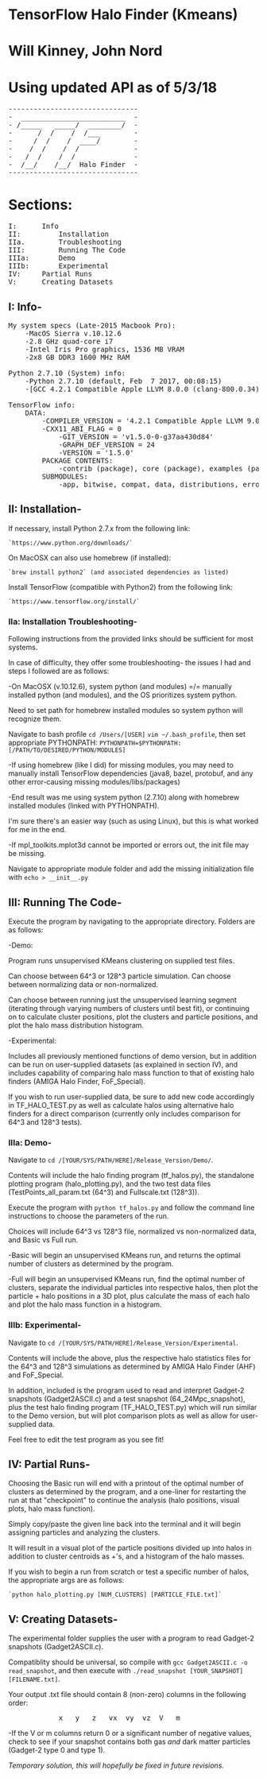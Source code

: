 #                   TensorFlow Halo Finder (Kmeans)		      #
#                     Will Kinney, John Nord                          #
#                   Using updated API as of 5/3/18    	              #
<pre>
-------------------------------
-  _________________________  -
- /_____   _____/  ________/  -
-      /  /    /  /___        -
-     /  /    /  ____/        -
-    /  /    /  /             -
-   /  /    /  /              -
-  /__/    /__/  Halo Finder  -
-------------------------------
</pre>

# Sections: #
<pre>
I: 		Info
II: 		Installation
IIa.	 	Troubleshooting
III: 		Running The Code
IIIa:	 	Demo
IIIb:	 	Experimental
IV:		Partial Runs
V: 		Creating Datasets
</pre>



## I: Info- ##
<pre>
My system specs (Late-2015 Macbook Pro):
	-MacOS Sierra v.10.12.6
	-2.8 GHz quad-core i7
	-Intel Iris Pro graphics, 1536 MB VRAM
	-2x8 GB DDR3 1600 MHz RAM

Python 2.7.10 (System) info:
	-Python 2.7.10 (default, Feb  7 2017, 00:08:15) 
	-[GCC 4.2.1 Compatible Apple LLVM 8.0.0 (clang-800.0.34)] on darwin

TensorFlow info:
	DATA:
		-COMPILER_VERSION = '4.2.1 Compatible Apple LLVM 9.0.0 (clang-900.0.39....
		-CXX11_ABI_FLAG = 0
    		-GIT_VERSION = 'v1.5.0-0-g37aa430d84'
    		-GRAPH_DEF_VERSION = 24
    		-VERSION = '1.5.0'
    	PACKAGE CONTENTS:
    		-contrib (package), core (package), examples (package), libtensorflow_framework, python (package), tools (package)
    	SUBMODULES:
    		-app, bitwise, compat, data, distributions, errors, estimator, feature_column, flags, gfile, graph_util, image, initializers, keras, layers, linalg, logging, losses, metrics, nn, profiler, python_io, pywrap_tensorflow, resource_loader, saved_model, sets, spectral, summary, sysconfig, test, train, user_ops
</pre>


## II: Installation- ##

If necessary, install Python 2.7.x from the following link:

	`https://www.python.org/downloads/`
On MacOSX can also use homebrew (if installed):

	`brew install python2` (and associated dependencies as listed)
Install TensorFlow (compatible with Python2) from the following link:

	`https://www.tensorflow.org/install/`

### IIa: Installation Troubleshooting- ###

Following instructions from the provided links should be sufficient for most systems.


In case of difficulty, they offer some troubleshooting- the issues I had and steps I followed are as follows:

-On MacOSX (v.10.12.6), system python (and modules) =/= manually installed python (and modules), and the OS prioritizes system python.

Need to set path for homebrew installed modules so system python will recognize them.

Navigate to bash profile `cd /Users/[USER]` `vim ~/.bash_profile`, then set appropriate PYTHONPATH: `PYTHONPATH=$PYTHONPATH:[/PATH/TO/DESIRED/PYTHON/MODULES]`

-If using homebrew (like I did) for missing modules, you may need to manually install TensorFlow dependencies (java8, bazel, protobuf, and any other error-causing missing modules/libs/packages)

-End result was me using system python (2.7.10) along with homebrew installed modules (linked with PYTHONPATH).

I'm sure there's an easier way (such as using Linux), but this is what worked for me in the end.


-If mpl_toolkits.mplot3d cannot be imported or errors out, the init file may be missing.

Navigate to appropriate module folder and add the missing initialization file with `echo > __init__.py`



## III: Running The Code- ##

Execute the program by navigating to the appropriate directory. Folders are as follows:


-Demo:

Program runs unsupervised KMeans clustering on supplied test files.

Can choose between 64^3 or 128^3 particle simulation. Can choose between normalizing data or non-normalized.

Can choose between running just the unsupervised learning segment (iterating through varying numbers of clusters until best fit), or continuing on to calculate cluster positions, plot the clusters and particle positions, and plot the halo mass distribution histogram.	

-Experimental:

Includes all previously mentioned functions of demo version, but in addition can be run on user-supplied datasets (as explained in section IV), and includes capability of comparing halo mass function to that of existing halo finders (AMIGA Halo Finder, FoF_Special).

If you wish to run user-supplied data, be sure to add new code accordingly in TF_HALO_TEST.py as well as calculate halos using alternative halo finders for a direct comparison (currently only includes comparison for 64^3 and 128^3 tests).

### IIIa: Demo- ###

Navigate to `cd /[YOUR/SYS/PATH/HERE]/Release_Version/Demo/`.


Contents will include the halo finding program (tf_halos.py), the standalone plotting program (halo_plotting.py), and the two test data files (TestPoints_all_param.txt (64^3) and Fullscale.txt (128^3)).


Execute the program with `python tf_halos.py` and follow the command line instructions to choose the parameters of the run.


Choices will include 64^3 vs 128^3 file, normalized vs non-normalized data, and Basic vs Full run.

-Basic will begin an unsupervised KMeans run, and returns the optimal number of clusters as determined by the program.	

-Full will begin an unsupervised KMeans run, find the optimal number of clusters, separate the individual particles into respective halos, then plot the particle + halo positions in a 3D plot, plus calculate the mass of each halo and plot the halo mass function in a histogram.

### IIIb: Experimental- ###

Navigate to `cd /[YOUR/SYS/PATH/HERE]/Release_Version/Experimental`.


Contents will include the above, plus the respective halo statistics files for the 64^3 and 128^3 simulations as determined by AMIGA Halo Finder (AHF) and FoF_Special.


In addition, included is the program used to read and interpret Gadget-2 snapshots (Gadget2ASCII.c) and a test snapshot (64_24Mpc_snapshot), plus the test halo finding program (TF_HALO_TEST.py) which will run similar to the Demo version, but will plot comparison plots as well as allow for user-supplied data.


Feel free to edit the test program as you see fit!



## IV: Partial Runs- ##

Choosing the Basic run will end with a printout of the optimal number of clusters as determined by the program, and a one-liner for restarting the run at that "checkpoint" to continue the analysis (halo positions, visual plots, halo mass function).


Simply copy/paste the given line back into the terminal and it will begin assigning particles and analyzing the clusters.

It will result in a visual plot of the particle positions divided up into halos in addition to cluster centroids as +'s, and a histogram of the halo masses.


If you wish to begin a run from scratch or test a specific number of halos, the appropriate args are as follows:

	`python halo_plotting.py [NUM_CLUSTERS] [PARTICLE_FILE.txt]`



## V: Creating Datasets- ##

The experimental folder supplies the user with a program to read Gadget-2 snapshots (Gadget2ASCII.c).

Compatiblity should be universal, so compile with `gcc Gadget2ASCII.c -o read_snapshot`, and then execute with `./read_snapshot [YOUR_SNAPSHOT] [FILENAME.txt]`.

Your output .txt file should contain 8 (non-zero) columns in the following order:

<pre>
			x	y	z	vx	vy	vz	V	m
</pre>


-If the V or m columns return 0 or a significant number of negative values, check to see if your snapshot contains both gas *and* dark matter particles (Gadget-2 type 0 and type 1).

*Temporary solution, this will hopefully be fixed in future revisions.*





